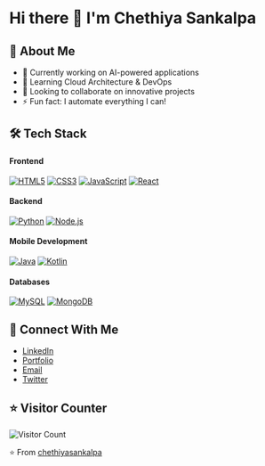 # Hi there 👋 I'm Chethiya Sankalpa

## 🚀 About Me
- 🔭 Currently working on AI-powered applications
- 🌱 Learning Cloud Architecture & DevOps
- 👯 Looking to collaborate on innovative projects
- ⚡ Fun fact: I automate everything I can!

## 🛠️ Tech Stack
#### Frontend
[![HTML5](https://img.shields.io/badge/HTML5-E34F26?logo=html5&logoColor=white)](https://www.w3.org/html/)
[![CSS3](https://img.shields.io/badge/CSS3-1572B6?logo=css3&logoColor=white)](https://www.w3.org/Style/CSS/)
[![JavaScript](https://img.shields.io/badge/JavaScript-F7DF1E?logo=javascript&logoColor=black)](https://developer.mozilla.org/en-US/docs/Web/JavaScript)
[![React](https://img.shields.io/badge/React-61DAFB?logo=react&logoColor=black)](https://reactjs.org/)

#### Backend
[![Python](https://img.shields.io/badge/Python-3776AB?logo=python&logoColor=white)](https://www.python.org/)
[![Node.js](https://img.shields.io/badge/Node.js-339933?logo=node.js&logoColor=white)](https://nodejs.org/)

#### Mobile Development
[![Java](https://img.shields.io/badge/Java-007396?logo=java&logoColor=white)](https://www.java.com/)
[![Kotlin](https://img.shields.io/badge/Kotlin-0095D5?logo=kotlin&logoColor=white)](https://kotlinlang.org/)

#### Databases
[![MySQL](https://img.shields.io/badge/MySQL-4479A1?logo=mysql&logoColor=white)](https://www.mysql.com/)
[![MongoDB](https://img.shields.io/badge/MongoDB-47A248?logo=mongodb&logoColor=white)](https://www.mongodb.com/)

## 🤝 Connect With Me
- [LinkedIn](https://www.linkedin.com/in/chethiyasankalpa)
- [Portfolio](#)
- [Email](mailto:your@email.com)
- [Twitter](https://twitter.com/chethiyasankalpa)

## ⭐ Visitor Counter
![Visitor Count](https://profile-counter.glitch.me/chethiyasankalpa/count.svg)

⭐ From [chethiyasankalpa](https://github.com/chethiyasankalpa)
